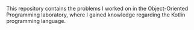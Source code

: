 This repository contains the problems I worked on in the Object-Oriented Programming laboratory, where I gained knowledge regarding the Kotlin programming language.
